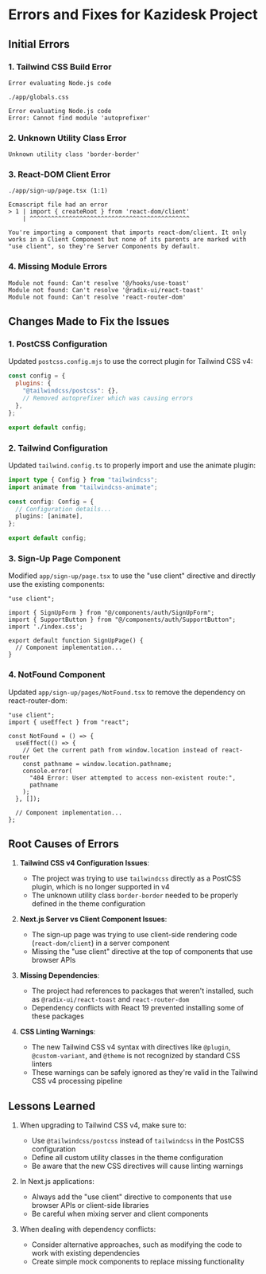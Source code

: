 # Errors and Fixes for Kazidesk Project

## Initial Errors

### 1. Tailwind CSS Build Error
```
Error evaluating Node.js code

./app/globals.css

Error evaluating Node.js code
Error: Cannot find module 'autoprefixer'
```

### 2. Unknown Utility Class Error
```
Unknown utility class 'border-border'
```

### 3. React-DOM Client Error
```
./app/sign-up/page.tsx (1:1)

Ecmascript file had an error
> 1 | import { createRoot } from 'react-dom/client'
    | ^^^^^^^^^^^^^^^^^^^^^^^^^^^^^^^^^^^^^^^^^^^^^

You're importing a component that imports react-dom/client. It only works in a Client Component but none of its parents are marked with "use client", so they're Server Components by default.
```

### 4. Missing Module Errors
```
Module not found: Can't resolve '@/hooks/use-toast'
Module not found: Can't resolve '@radix-ui/react-toast'
Module not found: Can't resolve 'react-router-dom'
```

## Changes Made to Fix the Issues

### 1. PostCSS Configuration
Updated `postcss.config.mjs` to use the correct plugin for Tailwind CSS v4:
```javascript
const config = {
  plugins: {
    "@tailwindcss/postcss": {},
    // Removed autoprefixer which was causing errors
  },
};

export default config;
```

### 2. Tailwind Configuration
Updated `tailwind.config.ts` to properly import and use the animate plugin:
```typescript
import type { Config } from "tailwindcss";
import animate from "tailwindcss-animate";

const config: Config = {
  // Configuration details...
  plugins: [animate],
};

export default config;
```

### 3. Sign-Up Page Component
Modified `app/sign-up/page.tsx` to use the "use client" directive and directly use the existing components:
```tsx
"use client";

import { SignUpForm } from "@/components/auth/SignUpForm";
import { SupportButton } from "@/components/auth/SupportButton";
import './index.css';

export default function SignUpPage() {
  // Component implementation...
}
```

### 4. NotFound Component
Updated `app/sign-up/pages/NotFound.tsx` to remove the dependency on react-router-dom:
```tsx
"use client";
import { useEffect } from "react";

const NotFound = () => {
  useEffect(() => {
    // Get the current path from window.location instead of react-router
    const pathname = window.location.pathname;
    console.error(
      "404 Error: User attempted to access non-existent route:",
      pathname
    );
  }, []);

  // Component implementation...
};
```

## Root Causes of Errors

1. **Tailwind CSS v4 Configuration Issues**:
   - The project was trying to use `tailwindcss` directly as a PostCSS plugin, which is no longer supported in v4
   - The unknown utility class `border-border` needed to be properly defined in the theme configuration

2. **Next.js Server vs Client Component Issues**:
   - The sign-up page was trying to use client-side rendering code (`react-dom/client`) in a server component
   - Missing the "use client" directive at the top of components that use browser APIs

3. **Missing Dependencies**:
   - The project had references to packages that weren't installed, such as `@radix-ui/react-toast` and `react-router-dom`
   - Dependency conflicts with React 19 prevented installing some of these packages

4. **CSS Linting Warnings**:
   - The new Tailwind CSS v4 syntax with directives like `@plugin`, `@custom-variant`, and `@theme` is not recognized by standard CSS linters
   - These warnings can be safely ignored as they're valid in the Tailwind CSS v4 processing pipeline

## Lessons Learned

1. When upgrading to Tailwind CSS v4, make sure to:
   - Use `@tailwindcss/postcss` instead of `tailwindcss` in the PostCSS configuration
   - Define all custom utility classes in the theme configuration
   - Be aware that the new CSS directives will cause linting warnings

2. In Next.js applications:
   - Always add the "use client" directive to components that use browser APIs or client-side libraries
   - Be careful when mixing server and client components

3. When dealing with dependency conflicts:
   - Consider alternative approaches, such as modifying the code to work with existing dependencies
   - Create simple mock components to replace missing functionality
